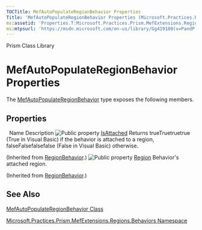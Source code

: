 ```yaml
---
TOCTitle: MefAutoPopulateRegionBehavior Properties
Title: 'MefAutoPopulateRegionBehavior Properties (Microsoft.Practices.Prism.MefExtensions.Regions.Behaviors)'
ms:assetid: 'Properties.T:Microsoft.Practices.Prism.MefExtensions.Regions.Behaviors.MefAutoPopulateRegionBehavior'
ms:mtpsurl: 'https://msdn.microsoft.com/en-us/library/Gg419180(v=PandP.50)'
---
```


Prism Class Library

MefAutoPopulateRegionBehavior Properties
========================================

The [MefAutoPopulateRegionBehavior](https://msdn.microsoft.com/t:microsoft.practices.prism.mefextensions.regions.behaviors.mefautopopulateregionbehavior) type exposes the following members.

Properties
----------

<span id="propertyTableToggle"></span>
 
Name
Description
![](https://msdn.microsoft.com/en-us/Gg419180.pubproperty(en-us,PandP.50).gif "Public property")
[IsAttached](https://msdn.microsoft.com/p:microsoft.practices.prism.regions.regionbehavior.isattached)
Returns trueTruetruetrue (True in Visual Basic) if the behavior is attached to a region, falseFalsefalsefalse (False in Visual Basic) otherwise.

(Inherited from [RegionBehavior](https://msdn.microsoft.com/t:microsoft.practices.prism.regions.regionbehavior).)
![](https://msdn.microsoft.com/en-us/Gg419180.pubproperty(en-us,PandP.50).gif "Public property")
[Region](https://msdn.microsoft.com/p:microsoft.practices.prism.regions.regionbehavior.region)
Behavior's attached region.

(Inherited from [RegionBehavior](https://msdn.microsoft.com/t:microsoft.practices.prism.regions.regionbehavior).)

See Also
--------

<span id="seeAlsoToggle"></span>
[MefAutoPopulateRegionBehavior Class](https://msdn.microsoft.com/t:microsoft.practices.prism.mefextensions.regions.behaviors.mefautopopulateregionbehavior)

[Microsoft.Practices.Prism.MefExtensions.Regions.Behaviors Namespace](https://msdn.microsoft.com/n:microsoft.practices.prism.mefextensions.regions.behaviors)
